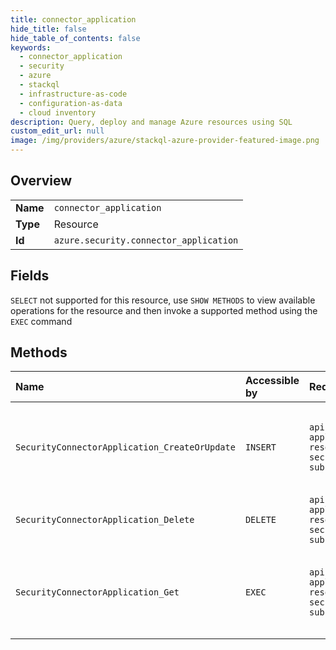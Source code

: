 ```yaml
---
title: connector_application
hide_title: false
hide_table_of_contents: false
keywords:
  - connector_application
  - security
  - azure    
  - stackql
  - infrastructure-as-code
  - configuration-as-data
  - cloud inventory
description: Query, deploy and manage Azure resources using SQL
custom_edit_url: null
image: /img/providers/azure/stackql-azure-provider-featured-image.png
---
```

  
    

## Overview
<table><tbody>
<tr><td><b>Name</b></td><td><code>connector_application</code></td></tr>
<tr><td><b>Type</b></td><td>Resource</td></tr>
<tr><td><b>Id</b></td><td><code>azure.security.connector_application</code></td></tr>
</tbody></table>

## Fields
`SELECT` not supported for this resource, use `SHOW METHODS` to view available operations for the resource and then invoke a supported method using the `EXEC` command  
## Methods
| Name | Accessible by | Required Params | Description |
|:-----|:--------------|:----------------|:------------|
| `SecurityConnectorApplication_CreateOrUpdate` | `INSERT` | `api-version, applicationId, resourceGroupName, securityConnectorName, subscriptionId` | Creates or update a security Application on the given security connector. |
| `SecurityConnectorApplication_Delete` | `DELETE` | `api-version, applicationId, resourceGroupName, securityConnectorName, subscriptionId` | Delete an Application over a given scope |
| `SecurityConnectorApplication_Get` | `EXEC` | `api-version, applicationId, resourceGroupName, securityConnectorName, subscriptionId` | Get a specific application for the requested scope by applicationId |
